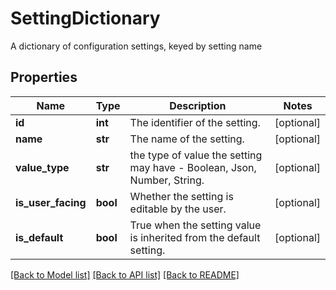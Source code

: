 # SettingDictionary

A dictionary of configuration settings, keyed by setting name
## Properties
Name | Type | Description | Notes
------------ | ------------- | ------------- | -------------
**id** | **int** | The identifier of the setting. | [optional] 
**name** | **str** | The name of the setting. | [optional] 
**value_type** | **str** | the type of value the setting may have - Boolean, Json, Number, String. | [optional] 
**is_user_facing** | **bool** | Whether the setting is editable by the user. | [optional] 
**is_default** | **bool** | True when the setting value is inherited from the default setting. | [optional] 

[[Back to Model list]](../README.md#documentation-for-models) [[Back to API list]](../README.md#documentation-for-api-endpoints) [[Back to README]](../README.md)


